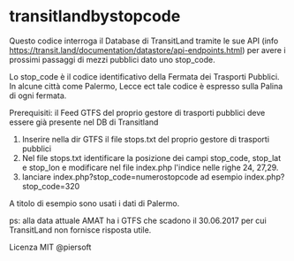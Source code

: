# transitlandbystopcode

Questo codice interroga il Database di TransitLand tramite le sue API  (info https://transit.land/documentation/datastore/api-endpoints.html) per avere i prossimi passaggi di mezzi pubblici dato uno stop_code.

Lo stop_code è il codice identificativo della Fermata dei Trasporti Pubblici. In alcune città come Palermo, Lecce ect tale codice è espresso sulla Palina di ogni fermata. 

Prerequisiti: il Feed GTFS del proprio gestore di trasporti pubblici deve essere già presente nel DB di Transitland


1) Inserire nella dir GTFS il file stops.txt del proprio gestore di trasporti pubblici
2) Nel file stops.txt identificare la posizione dei campi stop_code, stop_lat e stop_lon e modificare nel file index.php l'indice nelle righe 24, 27,29.
3) lanciare index.php?stop_code=numerostopcode ad esempio index.php?stop_code=320

A titolo di esempio sono usati i dati di Palermo.

ps: alla data attuale AMAT ha i GTFS che scadono il 30.06.2017 per cui TransitLand non fornisce risposta utile.


Licenza MIT @piersoft
